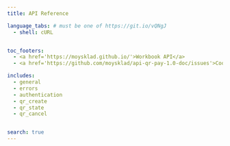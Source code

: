 ```yaml
---
title: API Reference

language_tabs: # must be one of https://git.io/vQNgJ
  - shell: cURL


toc_footers:
  - <a href='https://moysklad.github.io/'>Workbook API</a>
  - <a href='https://github.com/moysklad/api-qr-pay-1.0-doc/issues'>Сообщите об ошибке</a>

includes:
  - general
  - errors
  - authentication
  - qr_create
  - qr_state
  - qr_cancel


search: true
---
```

